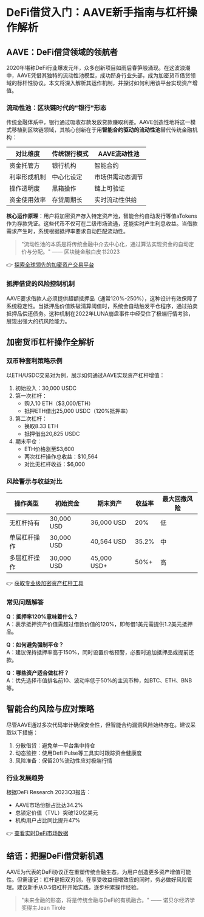 # DeFi借贷入门：AAVE新手指南与杠杆操作解析

## AAVE：DeFi借贷领域的领航者

2020年堪称DeFi行业爆发元年，众多创新项目如雨后春笋般涌现。在这波浪潮中，AAVE凭借其独特的流动性池模型，成功跻身行业头部，成为加密货币借贷领域的标杆性协议。本文将深入解析其运作机制，并探讨如何利用该平台实现资产增值。

### 流动性池：区块链时代的"银行"形态
传统金融体系中，银行通过吸收存款发放贷款赚取利差。AAVE创造性地将这一模式移植到区块链领域，其核心创新在于用**智能合约驱动的流动性池**替代传统金融机构：

| 对比维度        | 传统银行模式       | AAVE流动性池       |
|-----------------|--------------------|--------------------|
| 资金托管方      | 银行机构           | 智能合约           |
| 利率形成机制    | 中心化设定         | 市场供需动态调节   |
| 操作透明度      | 黑箱操作           | 链上可验证         |
| 资金使用效率    | 存贷周期长         | 实时流动性供给     |

**核心运作原理**：用户将加密资产存入特定资产池，智能合约自动发行等值aTokens作为存款凭证。这些代币不仅可在二级市场流通，还能实时产生利息收益。当借款需求产生时，系统根据抵押率要求自动匹配流动性。

> "流动性池的本质是将传统金融中介去中心化，通过算法实现资金的自动定价与分配。" —— 区块链金融白皮书2023

👉 [探索全球领先的加密资产交易平台](https://bit.ly/okx_welcome)

### 抵押借贷的风险控制机制
AAVE要求借款人必须提供超额抵押品（通常120%-250%），这种设计有效保障了系统稳定性。当抵押品价值跌破清算阈值时，系统会自动触发平仓程序，通过拍卖抵押品偿还债务。这种机制在2022年LUNA崩盘事件中经受住了极端行情考验，展现出强大的抗风险能力。

## 加密货币杠杆操作全解析

### 双币种套利策略示例
以ETH/USDC交易对为例，展示如何通过AAVE实现资产杠杆增值：

1. 初始投入：30,000 USDC
2. 第一次杠杆：
   - 购入10 ETH（$3,000/ETH）
   - 抵押ETH借出25,000 USDC（120%抵押率）
3. 第二次杠杆：
   - 换取8.33 ETH
   - 抵押借出20,825 USDC
4. 期末平仓：
   - ETH价格涨至$3,600
   - 两次杠杆操作总收益：$10,564
   - 对比无杠杆收益：$6,000

### 风险警示与收益对比
| 操作类型       | 初始资金   | 期末资产   | 收益率   | 最大回撤风险 |
|----------------|------------|------------|----------|--------------|
| 无杠杆持有     | 30,000 USD | 36,000 USD | 20%      | 低           |
| 单层杠杆操作   | 30,000 USD | 40,564 USD | 35.2%    | 中           |
| 多层杠杆操作   | 30,000 USD | 45,000 USD+| 50%+     | 高           |

👉 [获取专业级加密资产杠杆工具](https://bit.ly/okx_welcome)

### 常见问题解答
**Q：抵押率120%意味着什么？**  
A：表示抵押资产价值需超过借款价值的120%，即每借1美元需提供1.2美元抵押品。

**Q：如何避免强制平仓？**  
A：建议保持抵押率高于150%，同时设置价格预警，必要时追加抵押品或提前还款。

**Q：哪些资产适合做杠杆？**  
A：优先选择市值排名前10、波动率低于50%的主流币种，如BTC、ETH、BNB等。

## 智能合约风险与应对策略
尽管AAVE通过多次代码审计确保安全性，但智能合约漏洞风险始终存在。建议采取以下措施：
1. 分散借贷：避免单一平台集中持仓
2. 动态监控：使用Defi Pulse等工具实时跟踪资金健康度
3. 风险准备：保留20%流动性应对极端行情

### 行业发展趋势
根据DeFi Research 2023Q3报告：
- AAVE市场份额占比达34.2%
- 总锁定价值（TVL）突破120亿美元
- 机构用户占比同比提升47%

👉 [查看实时DeFi市场数据](https://bit.ly/okx_welcome)

## 结语：把握DeFi借贷新机遇
AAVE为代表的DeFi协议正在重塑传统金融生态，为用户创造更多资产增值可能性。但需谨记：杠杆是把双刃剑，在享受收益倍增效应的同时，务必做好风险管理。建议新手从0.5倍杠杆开始实践，逐步积累操作经验。

> "未来金融的形态，将是传统金融与DeFi的有机融合。" —— 诺贝尔经济学奖得主Jean Tirole